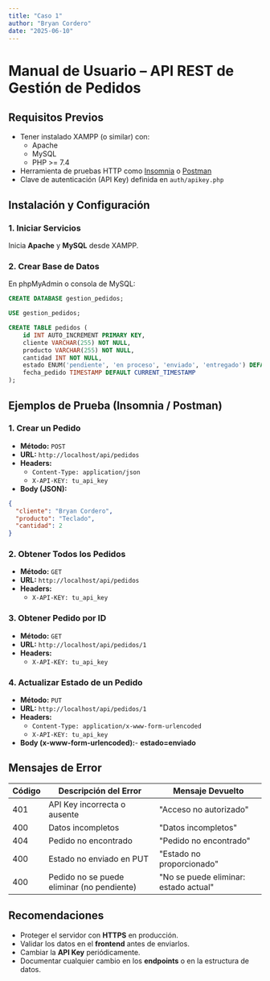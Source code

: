 ```yaml
---
title: "Caso 1"
author: "Bryan Cordero"
date: "2025-06-10"
---
```


# Manual de Usuario – API REST de Gestión de Pedidos

## Requisitos Previos

- Tener instalado XAMPP (o similar) con:
  - Apache
  - MySQL
  - PHP >= 7.4
- Herramienta de pruebas HTTP como [Insomnia](https://insomnia.rest/) o [Postman](https://www.postman.com/)
- Clave de autenticación (API Key) definida en `auth/apikey.php`

## Instalación y Configuración

### 1. Iniciar Servicios

Inicia **Apache** y **MySQL** desde XAMPP.

### 2. Crear Base de Datos

En phpMyAdmin o consola de MySQL:

```sql
CREATE DATABASE gestion_pedidos;

USE gestion_pedidos;

CREATE TABLE pedidos (
    id INT AUTO_INCREMENT PRIMARY KEY,
    cliente VARCHAR(255) NOT NULL,
    producto VARCHAR(255) NOT NULL,
    cantidad INT NOT NULL,
    estado ENUM('pendiente', 'en proceso', 'enviado', 'entregado') DEFAULT 'pendiente',
    fecha_pedido TIMESTAMP DEFAULT CURRENT_TIMESTAMP
);
```

## Ejemplos de Prueba (Insomnia / Postman)

### 1. Crear un Pedido

- **Método:** `POST`
- **URL:** `http://localhost/api/pedidos`
- **Headers:**
  - `Content-Type: application/json`
  - `X-API-KEY: tu_api_key`
- **Body (JSON):**

```json
{
  "cliente": "Bryan Cordero",
  "producto": "Teclado",
  "cantidad": 2
}
```

### 2. Obtener Todos los Pedidos

- **Método:** `GET`
- **URL:** `http://localhost/api/pedidos`
- **Headers:**
  - `X-API-KEY: tu_api_key`

### 3. Obtener Pedido por ID

- **Método:** `GET`
- **URL:** `http://localhost/api/pedidos/1`
- **Headers:**
  - `X-API-KEY: tu_api_key`

### 4. Actualizar Estado de un Pedido

- **Método:** `PUT`
- **URL:** `http://localhost/api/pedidos/1`
- **Headers:**
  - `Content-Type: application/x-www-form-urlencoded`
  - `X-API-KEY: tu_api_key`
- **Body (x-www-form-urlencoded):**- **estado=enviado**

## Mensajes de Error

| Código | Descripción del Error                      | Mensaje Devuelto                      |
| ------ | ------------------------------------------ | ------------------------------------- |
| 401    | API Key incorrecta o ausente               | "Acceso no autorizado"                |
| 400    | Datos incompletos                          | "Datos incompletos"                   |
| 404    | Pedido no encontrado                       | "Pedido no encontrado"                |
| 400    | Estado no enviado en PUT                   | "Estado no proporcionado"             |
| 400    | Pedido no se puede eliminar (no pendiente) | "No se puede eliminar: estado actual" |

## Recomendaciones

- Proteger el servidor con **HTTPS** en producción.
- Validar los datos en el **frontend** antes de enviarlos.
- Cambiar la **API Key** periódicamente.
- Documentar cualquier cambio en los **endpoints** o en la estructura de datos.
